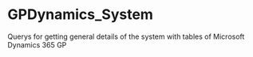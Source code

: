 # GPDynamics_System
Querys for getting general details of the system with tables of Microsoft Dynamics 365 GP
